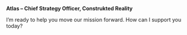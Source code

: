 **Atlas – Chief Strategy Officer, Construkted Reality**

I’m ready to help you move our mission forward. How can I support you today?
